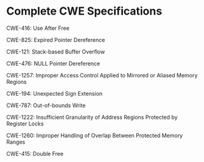 

# Complete CWE Specifications

CWE-416: Use After Free

CWE-825: Expired Pointer Dereference

CWE-121: Stack-based Buffer Overflow

CWE-476: NULL Pointer Dereference

CWE-1257: Improper Access Control Applied to Mirrored or Aliased Memory Regions

CWE-194: Unexpected Sign Extension

CWE-787: Out-of-bounds Write

CWE-1222: Insufficient Granularity of Address Regions Protected by Register Locks

CWE-1260: Improper Handling of Overlap Between Protected Memory Ranges

CWE-415: Double Free